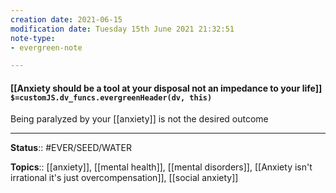 ```yaml
---
creation date: 2021-06-15
modification date: Tuesday 15th June 2021 21:32:51
note-type: 
- evergreen-note

---
```


#### [[Anxiety should be a tool at your disposal not an impedance to your life]] `$=customJS.dv_funcs.evergreenHeader(dv, this)`

Being paralyzed by your [[anxiety]] is not the desired outcome

---

**Status**:: #EVER/SEED/WATER 

**Topics**::  [[anxiety]], [[mental health]], [[mental disorders]], [[Anxiety isn't irrational it's just overcompensation]], [[social anxiety]] 
	
